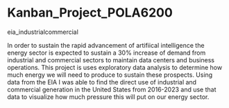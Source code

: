 # Kanban_Project_POLA6200
eia_industrialcommercial

In order to sustain the rapid advancement of artifiical intelligence the energy sector is expected to sustain a 30% increase of demand from industrial and commercial sectors to maintain data centers and business operations. This project is uses exploratory data analysis to determine how much energy we will need to produce to sustain these prospects. Using data from the EIA I was able to find the direct use of industrial and commercial generation in the United States from 2016-2023 and use that data to visualize how much pressure this will put on our energy sector. 
